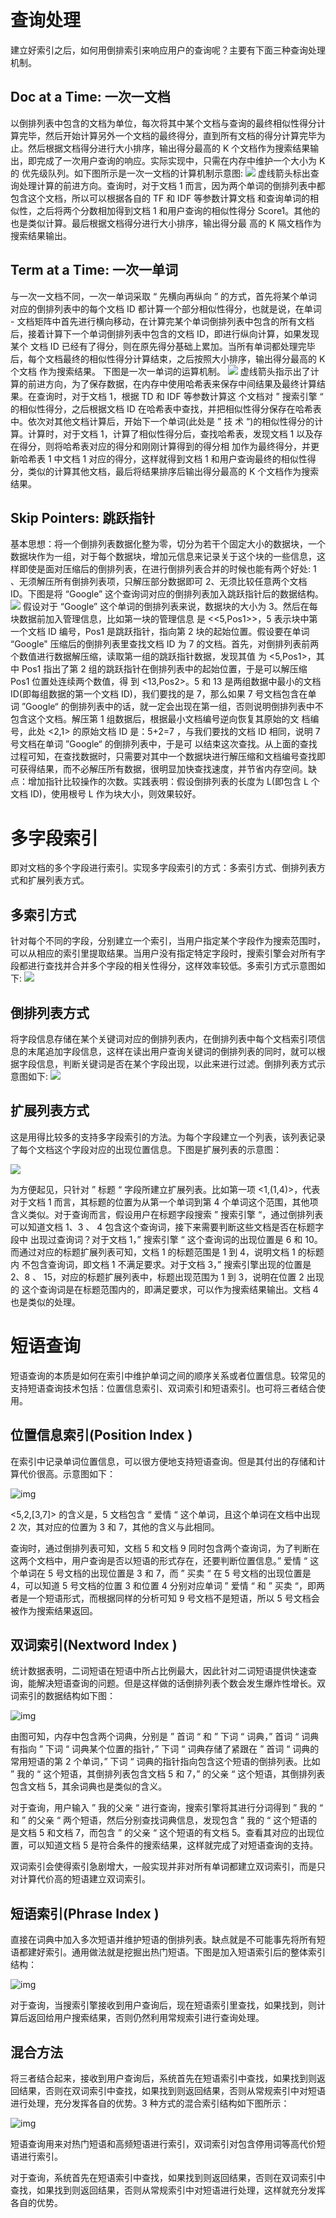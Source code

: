 # 查询处理

建立好索引之后，如何用倒排索引来响应用户的查询呢？主要有下面三种查询处理机制。

## Doc at a Time: 一次一文档

以倒排列表中包含的文档为单位，每次将其中某个文档与查询的最终相似性得分计算完毕，然后开始计算另外一个文档的最终得分，直到所有文档的得分计算完毕为 止。然后根据文档得分进行大小排序，输出得分最高的 K 个文档作为搜索结果输出，即完成了一次用户查询的响应。实际实现中，只需在内存中维护一个大小为 K 的 优先级队列。如下图所示是一次一文档的计算机制示意图: ![](http://images2015.cnblogs.com/blog/437647/201605/437647-20160506152528513-239058725.png) 虚线箭头标出查询处理计算的前进方向。查询时，对于文档 1 而言，因为两个单词的倒排列表中都包含这个文档，所以可以根据各自的 TF 和 IDF 等参数计算文档 和查询单词的相似性，之后将两个分数相加得到文档 1 和用户查询的相似性得分 Score1。其他的也是类似计算。最后根据文档得分进行大小排序，输出得分最 高的 K 隔文档作为搜索结果输出。

## Term at a Time: 一次一单词

与一次一文档不同，一次一单词采取 “ 先横向再纵向 ” 的方式，首先将某个单词对应的倒排列表中的每个文档 ID 都计算一个部分相似性得分，也就是说，在单词 - 文档矩阵中首先进行横向移动，在计算完某个单词倒排列表中包含的所有文档后，接着计算下一个单词倒排列表中包含的文档 ID，即进行纵向计算，如果发现某个 文档 ID 已经有了得分，则在原先得分基础上累加。当所有单词都处理完毕后，每个文档最终的相似性得分计算结束，之后按照大小排序，输出得分最高的 K 个文档 作为搜索结果。 下图是一次一单词的运算机制。 ![](http://images2015.cnblogs.com/blog/437647/201605/437647-20160506153555747-635611773.png) 虚线箭头指示出了计算的前进方向，为了保存数据，在内存中使用哈希表来保存中间结果及最终计算结果。在查询时，对于文档 1，根据 TD 和 IDF 等参数计算这 个文档对 ” 搜索引擎 “ 的相似性得分，之后根据文档 ID 在哈希表中查找，并把相似性得分保存在哈希表中。依次对其他文档计算后，开始下一个单词(此处是 ” 技 术 “)的相似性得分的计算。计算时，对于文档 1，计算了相似性得分后，查找哈希表，发现文档 1 以及存在得分，则将哈希表对应的得分和刚刚计算得到的得分相 加作为最终得分，并更新哈希表 1 中文档 1 对应的得分，这样就得到文档 1 和用户查询最终的相似性得分，类似的计算其他文档，最后将结果排序后输出得分最高的 K 个文档作为搜索结果。

## Skip Pointers: 跳跃指针

基本思想：将一个倒排列表数据化整为零，切分为若干个固定大小的数据块，一个数据块作为一组，对于每个数据块，增加元信息来记录关于这个块的一些信息，这样即使是面对压缩后的倒排列表，在进行倒排列表合并的时候也能有两个好处: 1 、无须解压所有倒排列表项，只解压部分数据即可 2、无须比较任意两个文档 ID。下图是将 “Google” 这个查询词对应的倒排列表加入跳跃指针后的数据结构。 ![](http://images2015.cnblogs.com/blog/437647/201605/437647-20160506160246216-361775399.png) 假设对于 “Google” 这个单词的倒排列表来说，数据块的大小为 3。然后在每块数据前加入管理信息，比如第一块的管理信息 是 <<5,Pos1>>，5 表示块中第一个文档 ID 编号，Pos1 是跳跃指针，指向第 2 块的起始位置。假设要在单词 “Google" 压缩后的倒排列表里查找文档 ID 为 7 的文档。首先，对倒排列表前两个数值进行数据解压缩，读取第一组的跳跃指针数据，发现其值 为 <5,Pos1>，其中 Pos1 指出了第 2 组的跳跃指针在倒排列表中的起始位置，于是可以解压缩 Pos1 位置处连续两个数值，得 到 <13,Pos2>。5 和 13 是两组数据中最小的文档 ID(即每组数据的第一个文档 ID)，我们要找的是 7，那么如果 7 号文档包含在单 词 ”Google“ 的倒排列表中的话，就一定会出现在第一组，否则说明倒排列表中不包含这个文档。解压第 1 组数据后，根据最小文档编号逆向恢复其原始的文 档编号，此处 <2,1> 的原始文档 ID 是：5+2=7 ，与我们要找的文档 ID 相同，说明 7 号文档在单词 ”Google“ 的倒排列表中，于是可 以结束这次查找。从上面的查找过程可知，在查找数据时，只需要对其中一个数据块进行解压缩和文档编号查找即可获得结果，而不必解压所有数据，很明显加快查找速度，并节省内存空间。缺点：增加指针比较操作的次数。实践表明：假设倒排列表的长度为 L(即包含 L 个文档 ID)，使用根号 L 作为块大小，则效果较好。

# 多字段索引

即对文档的多个字段进行索引。实现多字段索引的方式：多索引方式、倒排列表方式和扩展列表方式。

## 多索引方式

针对每个不同的字段，分别建立一个索引，当用户指定某个字段作为搜索范围时，可以从相应的索引里提取结果。当用户没有指定特定字段时，搜索引擎会对所有字段都进行查找并合并多个字段的相关性得分，这样效率较低。多索引方式示意图如下: ![](http://images2015.cnblogs.com/blog/437647/201605/437647-20160506163111685-34278514.png)

## 倒排列表方式

将字段信息存储在某个关键词对应的倒排列表内，在倒排列表中每个文档索引项信息的末尾追加字段信息，这样在读出用户查询关键词的倒排列表的同时，就可以根据字段信息，判断关键词是否在某个字段出现，以此来进行过滤。倒排列表方式示意图如下: ![](http://images2015.cnblogs.com/blog/437647/201605/437647-20160506163523747-568907797.png)

## 扩展列表方式

这是用得比较多的支持多字段索引的方法。为每个字段建立一个列表，该列表记录了每个文档这个字段对应的出现位置信息。下图是扩展列表的示意图：

![](http://images2015.cnblogs.com/blog/437647/201605/437647-20160506164411091-1790785645.png)

为方便起见，只针对 ” 标题 “ 字段所建立扩展列表。比如第一项 <1,(1,4)>，代表对于文档 1 而言，其标题的位置为从第一个单词到第 4 个单词这个范围，其他项含义类似。对于查询而言，假设用户在标题字段搜索 ” 搜索引擎 “，通过倒排列表可以知道文档 1、3 、 4 包含这个查询词，接下来需要判断这些文档是否在标题字段中 出现过查询词？对于文档 1，” 搜索引擎 “ 这个查询词的出现位置是 6 和 10。而通过对应的标题扩展列表可知，文档 1 的标题范围是 1 到 4，说明文档 1 的标题内 不包含查询词，即文档 1 不满足要求。对于文档 3，” 搜索引擎出现的位置是 2、8 、 15，对应的标题扩展列表中，标题出现范围为 1 到 3，说明在位置 2 出现的 这个查询词是在标题范围内的，即满足要求，可以作为搜索结果输出。文档 4 也是类似的处理。

# 短语查询

短语查询的本质是如何在索引中维护单词之间的顺序关系或者位置信息。较常见的支持短语查询技术包括：位置信息索引、双词索引和短语索引。也可将三者结合使用。

## 位置信息索引(Position Index )

在索引中记录单词位置信息，可以很方便地支持短语查询。但是其付出的存储和计算代价很高。示意图如下：

![img](http://images2015.cnblogs.com/blog/437647/201605/437647-20160506174225951-1895113123.png)

<5,2,[3,7]> 的含义是，5 文档包含 “ 爱情 “ 这个单词，且这个单词在文档中出现 2 次，其对应的位置为 3 和 7，其他的含义与此相同。

查询时，通过倒排列表可知，文档 5 和文档 9 同时包含两个查询词，为了判断在这两个文档中，用户查询是否以短语的形式存在，还要判断位置信息。” 爱情 “ 这个单词在 5 号文档的出现位置是 3 和 7，而 ” 买卖 “ 在 5 号文档的出现位置是 4，可以知道 5 号文档的位置 3 和位置 4 分别对应单词 ” 爱情 “ 和 ” 买卖 “，即两者是一个短语形式，而根据同样的分析可知 9 号文档不是短语，所以 5 号文档会被作为搜索结果返回。

## 双词索引(Nextword Index )

统计数据表明，二词短语在短语中所占比例最大，因此针对二词短语提供快速查询，能解决短语查询的问题。但是这样做的话倒排列表个数会发生爆炸性增长。双词索引的数据结构如下图：

![img](http://images2015.cnblogs.com/blog/437647/201605/437647-20160506174812763-815622775.png)

由图可知，内存中包含两个词典，分别是 ” 首词 “ 和 ” 下词 “ 词典，” 首词 “ 词典有指向 ” 下词 “ 词典某个位置的指针，” 下词 “ 词典存储了紧跟在 ” 首词 “ 词典的常用短语的第 2 个单词，” 下词 “ 词典的指针指向包含这个短语的倒排列表。比如 ” 我的 “ 这个短语，其倒排列表包含文档 5 和 7，” 的父亲 “ 这个短语，其倒排列表包含文档 5，其余词典也是类似的含义。

对于查询，用户输入 ” 我的父亲 “ 进行查询，搜索引擎将其进行分词得到 ” 我的 “ 和 ” 的父亲 “ 两个短语，然后分别查找词典信息，发现包含 ” 我的 “ 这个短语的是文档 5 和文档 7，而包含 ” 的父亲 “ 这个短语的有文档 5。查看其对应的出现位置，可以知道文档 5 是符合条件的搜索结果，这样就完成了对短语查询的支持。

双词索引会使得索引急剧增大，一般实现并非对所有单词都建立双词索引，而是只对计算代价高的短语建立双词索引。

## 短语索引(Phrase Index )

直接在词典中加入多次短语并维护短语的倒排列表。缺点就是不可能事先将所有短语都建好索引。通用做法就是挖掘出热门短语。下图是加入短语索引后的整体索引结构：

![img](http://images2015.cnblogs.com/blog/437647/201605/437647-20160506175657138-837566311.png)

对于查询，当搜索引擎接收到用户查询后，现在短语索引里查找，如果找到，则计算后返回给用户搜索结果，否则仍然利用常规索引进行查询处理。

## 混合方法

将三者结合起来，接收到用户查询后，系统首先在短语索引中查找，如果找到则返回结果，否则在双词索引中查找，如果找到则返回结果，否则从常规索引中对短语进行处理，充分发挥各自的优势。3 种方式的混合索引结构如下图所示：

![img](http://images2015.cnblogs.com/blog/437647/201605/437647-20160506180846232-1673242577.png)

短语查询用来对热门短语和高频短语进行索引，双词索引对包含停用词等高代价短语进行索引。

对于查询，系统首先在短语索引中查找，如果找到则返回结果，否则在双词索引中查找，如果找到则返回结果，否则从常规索引中对短语进行处理，这样就充分发挥各自的优势。
